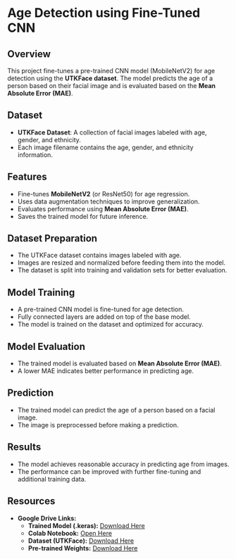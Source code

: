# Age Detection using Fine-Tuned CNN

## Overview
This project fine-tunes a pre-trained CNN model (MobileNetV2) for age detection using the **UTKFace dataset**. The model predicts the age of a person based on their facial image and is evaluated based on the **Mean Absolute Error (MAE)**.

## Dataset
- **UTKFace Dataset**: A collection of facial images labeled with age, gender, and ethnicity.
- Each image filename contains the age, gender, and ethnicity information.

## Features
- Fine-tunes **MobileNetV2** (or ResNet50) for age regression.
- Uses data augmentation techniques to improve generalization.
- Evaluates performance using **Mean Absolute Error (MAE)**.
- Saves the trained model for future inference.

## Dataset Preparation
- The UTKFace dataset contains images labeled with age.
- Images are resized and normalized before feeding them into the model.
- The dataset is split into training and validation sets for better evaluation.

## Model Training
- A pre-trained CNN model is fine-tuned for age detection.
- Fully connected layers are added on top of the base model.
- The model is trained on the dataset and optimized for accuracy.

## Model Evaluation
- The trained model is evaluated based on **Mean Absolute Error (MAE)**.
- A lower MAE indicates better performance in predicting age.

## Prediction
- The trained model can predict the age of a person based on a facial image.
- The image is preprocessed before making a prediction.

## Results
- The model achieves reasonable accuracy in predicting age from images.
- The performance can be improved with further fine-tuning and additional training data.

## Resources
- **Google Drive Links:**
  - **Trained Model (.keras):** [Download Here](https://drive.google.com/file/d/1hPZrpUzP8GUjG0Bb8oW_h3VmV5XDDry9/view?usp=drive_link)
  - **Colab Notebook:** [Open Here](https://colab.research.google.com/drive/13euswQlPrZcYFMMRkTvq20RrDW2GP7Sj?usp=drive_link)
  - **Dataset (UTKFace):** [Download Here](https://www.kaggle.com/datasets/jangedoo/utkface-new)
  - **Pre-trained Weights:** [Download Here](https://drive.google.com/file/d/18rly-9ikfjcbYFOUsTKtC8gX7e1q4btX/view?usp=drive_link)

